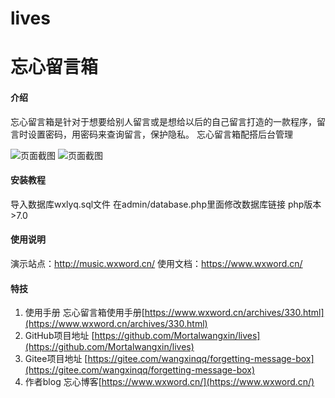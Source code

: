 # lives
# 忘心留言箱

#### 介绍
忘心留言箱是针对于想要给别人留言或是想给以后的自己留言打造的一款程序，留言时设置密码，用密码来查询留言，保护隐私。
忘心留言箱配搭后台管理

![页面截图](https://img.wxword.cn/2023/01/11/e86069635fce2.png)
![页面截图](https://img.wxword.cn/2023/01/11/eec8a7b65b1a7.png)

#### 安装教程
导入数据库wxlyq.sql文件
在admin/database.php里面修改数据库链接
php版本>7.0

#### 使用说明

演示站点：http://music.wxword.cn/
使用文档：https://www.wxword.cn/

#### 特技

1.  使用手册 忘心留言箱使用手册[https://www.wxword.cn/archives/330.html](https://www.wxword.cn/archives/330.html)
2.  GitHub项目地址 [https://github.com/Mortalwangxin/lives](https://github.com/Mortalwangxin/lives)
3.  Gitee项目地址 [https://gitee.com/wangxinqq/forgetting-message-box](https://gitee.com/wangxinqq/forgetting-message-box)
4. 作者blog 忘心博客[https://www.wxword.cn/](https://www.wxword.cn/)
